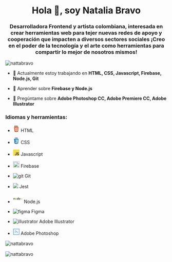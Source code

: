 <h1 align="center">Hola 👋, soy Natalia Bravo</h1>
<h3 align="center">Desarrolladora Frontend y artista colombiana, interesada en crear herramientas web para tejer nuevas redes de apoyo y cooperación que impacten a diversos sectores sociales ¡Creo en el poder de la tecnología y el arte como herramientas para compartir lo mejor de nosotros mismos!</h3>

<p align="left"> <img src="https://komarev.com/ghpvc/?username=nattabravo&label= Profile%20views&color=0e75b6&style=flat" alt="nattabravo" /> </p>

- 🔭 Actualmente estoy trabajando en **HTML, CSS, Javascript, Firebase, Node.js, Git**

- 🌱 Aprender sobre **Firebase y Node.js**

- 💬 Pregúntame sobre **Adobe Photoshop CC, Adobe Premiere CC, Adobe Illustrator**


<h3 align="left">Idiomas y herramientas:</h3>

<p align="left"> 

- <img src="https://raw.githubusercontent.com/devicons/devicon/master/icons/html5/html5-original-wordmark.svg" width="20" height="20"/> HTML
  
- <img src="https://raw.githubusercontent.com/devicons/devicon/master/icons/css3/css3-original-wordmark.svg" width="20" height="20"/> CSS
    
- <img src="https://raw.githubusercontent.com/devicons/devicon/master/icons/javascript/javascript-original.svg" width="20" height="20"/> Javascript

- <img src="https://www.vectorlogo.zone/logos/firebase/firebase-icon.svg" width="20" height="20"/> Firebase
  
- <img src="https://www.vectorlogo.zone/logos/git-scm/git-scm-icon.svg" alt="git" width="20" height ="20"/> Git
  
- <img src="https://www.vectorlogo.zone/logos/jestjsio/jestjsio-icon.svg" ancho="5" altura="5"/> Jest
  
- <img src ="https://raw.githubusercontent.com/devicons/devicon/master/icons/nodejs/nodejs-original-wordmark.svg" alt="nodejs" width="30" height="30"/> Node.js
  
- <img src="https://www.vectorlogo.zone/logos/figma/figma-icon.svg" alt="figma" width= "20" height="20"/> Figma
  
- <img src="https://www.vectorlogo.zone/logos/adobe_illustrator/adobe_illustrator-icon.svg" alt="illustrator" width="20" height= "20"/> Adobe Illustrator
 
- <img src="https://raw.githubusercontent.com/devicons/devicon/master/icons/photoshop/photoshop-line.svg" width="20" height="20"/> Adobe Photoshop
  

<p> <img align="center" src="https://github-readme-stats.vercel.app/api?username=nattabravo&show_icons=true&locale=en" alt="nattabravo" /> </p>

<p><img align="center" src="https://github-readme-streak-stats.herokuapp.com/?user=nattabravo&" alt="nattabravo" /></p>

